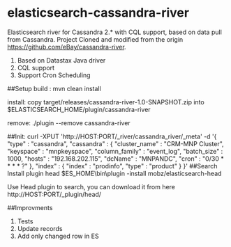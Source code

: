 elasticsearch-cassandra-river
=============================
Elasticsearch river for Cassandra 2.* with CQL support, based on data pull from Cassandra. Project Cloned and modified from the origin https://github.com/eBay/cassandra-river. 

1. Based on Datastax Java driver
2. CQL support
3. Support Cron Scheduling

##Setup
build : mvn clean install

install:
copy target/releases/cassandra-river-1.0-SNAPSHOT.zip into $ELASTICSEARCH_HOME/plugin/cassandra-river

remove:
 ./plugin --remove cassandra-river

##Init:
    curl -XPUT 'http://HOST:PORT/_river/cassandra_river/_meta' -d '{
        "type" : "cassandra",
        "cassandra" : {
            "cluster_name" : "CRM-MNP Cluster",
            "keyspace" : "mnpkeyspace",
            "column_family" : "event_log",
            "batch_size" : 1000,
            "hosts" : "192.168.202.115",
            "dcName" : "MNPANDC",
            "cron"  : "0/30 * * * * ?"
        },
        "index" : {
            "index" : "prodinfo",
            "type" : "product"
        }
    }'
##Search
Install plugin head
$ES_HOME\bin\plugin -install mobz/elasticsearch-head

Use Head plugin to search, you can download it from here
http://HOST:PORT/_plugin/head/


##Improvments
1. Tests
2. Update records
3. Add only changed row in ES  